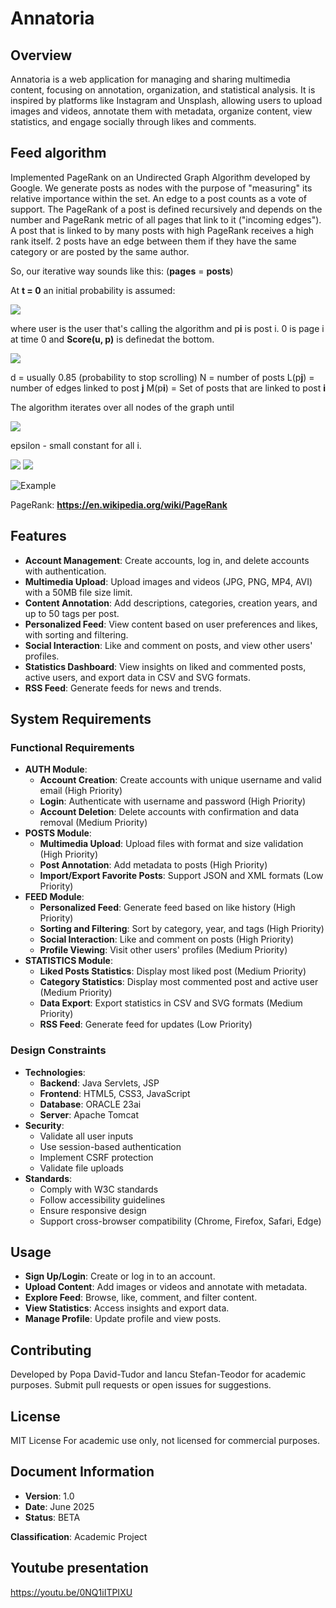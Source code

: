 # Annatoria

## Overview

Annatoria is a web application for managing and sharing multimedia content, focusing on annotation, organization, and statistical analysis. It is inspired by platforms like Instagram and Unsplash, allowing users to upload images and videos, annotate them with metadata, organize content, view statistics, and engage socially through likes and comments.

## Feed algorithm

Implemented PageRank on an Undirected Graph Algorithm developed by Google. We generate posts as nodes with the purpose of "measuring" its relative importance within the set. An edge to a post counts as a vote of support. The PageRank of a post is defined recursively and depends on the number and PageRank metric of all pages that link to it ("incoming edges"). A post that is linked to by many posts with high PageRank receives a high rank itself. 2 posts have an edge between them if they have the same category or are posted by the same author.

So, our iterative way sounds like this: (**pages** = **posts**)

At **t = 0** an initial probability is assumed:

![](docs/images/iterative1.png)

where user is the user that's calling the algorithm and p**i** is post i. 0 is page i at time 0 and **Score(u, p)** is definedat the bottom.

![](docs/images/computation.png)

d = usually 0.85 (probability to stop scrolling)
N = number of posts
L(p**j**) = number of edges linked to post **j**
M(p**i**) = Set of posts that are linked to post **i**

The algorithm iterates over all nodes of the graph until

![](docs/images/until.png)

epsilon - small constant
for all i.

![](docs/images/score1.png)
![](docs/images/score2.png)

![Example](docs/images/example.svg)

PageRank: **https://en.wikipedia.org/wiki/PageRank**

## Features

- **Account Management**: Create accounts, log in, and delete accounts with authentication.
- **Multimedia Upload**: Upload images and videos (JPG, PNG, MP4, AVI) with a 50MB file size limit.
- **Content Annotation**: Add descriptions, categories, creation years, and up to 50 tags per post.
- **Personalized Feed**: View content based on user preferences and likes, with sorting and filtering.
- **Social Interaction**: Like and comment on posts, and view other users' profiles.
- **Statistics Dashboard**: View insights on liked and commented posts, active users, and export data in CSV and SVG formats.
- **RSS Feed**: Generate feeds for news and trends.

## System Requirements

### Functional Requirements

- **AUTH Module**:
  - **Account Creation**: Create accounts with unique username and valid email (High Priority)
  - **Login**: Authenticate with username and password (High Priority)
  - **Account Deletion**: Delete accounts with confirmation and data removal (Medium Priority)
- **POSTS Module**:
  - **Multimedia Upload**: Upload files with format and size validation (High Priority)
  - **Post Annotation**: Add metadata to posts (High Priority)
  - **Import/Export Favorite Posts**: Support JSON and XML formats (Low Priority)
- **FEED Module**:
  - **Personalized Feed**: Generate feed based on like history (High Priority)
  - **Sorting and Filtering**: Sort by category, year, and tags (High Priority)
  - **Social Interaction**: Like and comment on posts (High Priority)
  - **Profile Viewing**: Visit other users' profiles (Medium Priority)
- **STATISTICS Module**:
  - **Liked Posts Statistics**: Display most liked post (Medium Priority)
  - **Category Statistics**: Display most commented post and active user (Medium Priority)
  - **Data Export**: Export statistics in CSV and SVG formats (Medium Priority)
  - **RSS Feed**: Generate feed for updates (Low Priority)


### Design Constraints

- **Technologies**:
  - **Backend**: Java Servlets, JSP
  - **Frontend**: HTML5, CSS3, JavaScript
  - **Database**: ORACLE 23ai
  - **Server**: Apache Tomcat
- **Security**:
  - Validate all user inputs
  - Use session-based authentication
  - Implement CSRF protection
  - Validate file uploads
- **Standards**:
  - Comply with W3C standards
  - Follow accessibility guidelines
  - Ensure responsive design
  - Support cross-browser compatibility (Chrome, Firefox, Safari, Edge)


## Usage

- **Sign Up/Login**: Create or log in to an account.
- **Upload Content**: Add images or videos and annotate with metadata.
- **Explore Feed**: Browse, like, comment, and filter content.
- **View Statistics**: Access insights and export data.
- **Manage Profile**: Update profile and view posts.

## Contributing

Developed by Popa David-Tudor and Iancu Stefan-Teodor for academic purposes. Submit pull requests or open issues for suggestions.

## License
MIT License
For academic use only, not licensed for commercial purposes.

## Document Information

- **Version**: 1.0
- **Date**: June 2025
- **Status**: BETA

**Classification**: Academic Project

## Youtube presentation
https://youtu.be/0NQ1iITPIXU
